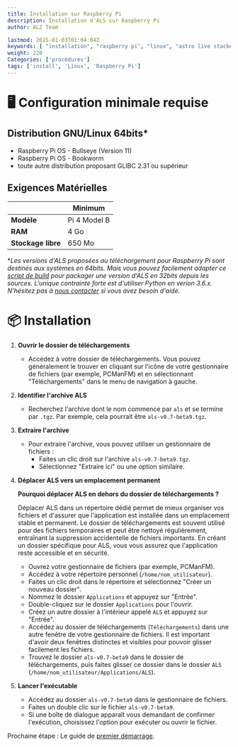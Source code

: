 ```yaml
---
title: Installation sur Raspberry Pi
description: Installation d'ALS sur Raspberry Pi
author: ALZ Team

lastmod: 2025-01-03T01:04:04Z
keywords: [ "installation", "raspberry pi", "linux", "astro live stacker", "guide" ]
weight: 220
Categories: ['procédures']
tags: ['install', 'Linux', 'Raspberry Pi']
---
```


# 🖥️ Configuration minimale requise

## Distribution GNU/Linux 64bits*
- Raspberry Pi OS - Bullseye (Version 11)
- Raspberry Pi OS - Bookworm
- toute autre distribution proposant GLIBC 2.31 ou supérieur

## Exigences Matérielles
|                    | Minimum      |
|--------------------|--------------|
| **Modèle**         | Pi 4 Model B | 
| **RAM**            | 4 Go         |
| **Stockage libre** | 650 Mo       | 

*_Les versions d'ALS proposées au téléchargement pour Raspberry Pi sont destinés aux systèmes en 64bits.
Mais vous pouvez facilement adapter ce [script de build](https://github.com/deufrai/als/blob/release/0.7/ci/builds/build_dist_arm64_linux.sh)
pour packager une version d'ALS en 32bits depuis les sources. L'unique contrainte forte est d'utiliser Python en verion
3.6.x. N'hésitez pas à [nous contacter](mailto://support@als-app.org) 
si vous avez besoin d'aide._

# 📦 Installation

1. **Ouvrir le dossier de téléchargements**
    - Accédez à votre dossier de téléchargements. Vous pouvez généralement le trouver en cliquant sur l'icône de votre
      gestionnaire de fichiers (par exemple, PCManFM) et en sélectionnant "Téléchargements" dans le menu de navigation à
      gauche.

2. **Identifier l'archive ALS**
    - Recherchez l'archive dont le nom commence par `als` et se termine par `.tgz`. Par exemple, cela pourrait être
      `als-v0.7-beta9.tgz`.

3. **Extraire l'archive**
    - Pour extraire l'archive, vous pouvez utiliser un gestionnaire de fichiers :
        - Faites un clic droit sur l'archive `als-v0.7-beta9.tgz`.
        - Sélectionnez "Extraire ici" ou une option similaire.

4. **Déplacer ALS vers un emplacement permanent**

   **Pourquoi déplacer ALS en dehors du dossier de téléchargements ?**

   Déplacer ALS dans un répertoire dédié permet de mieux organiser vos fichiers et d'assurer que l'application est
   installée dans un emplacement stable et permanent. Le dossier de téléchargements est souvent utilisé pour des
   fichiers temporaires et peut être nettoyé régulièrement, entraînant la suppression accidentelle de fichiers
   importants. En créant un dossier spécifique pour ALS, vous vous assurez que l'application reste accessible et en
   sécurité.

    - Ouvrez votre gestionnaire de fichiers (par exemple, PCManFM).
    - Accédez à votre répertoire personnel (`/home/nom_utilisateur`).
    - Faites un clic droit dans le répertoire et sélectionnez "Créer un nouveau dossier".
    - Nommez le dossier `Applications` et appuyez sur "Entrée".
    - Double-cliquez sur le dossier `Applications` pour l'ouvrir.
    - Créez un autre dossier à l'intérieur appelé `ALS` et appuyez sur "Entrée".
    - Accédez au dossier de téléchargements (`Téléchargements`) dans une autre fenêtre de votre gestionnaire de
      fichiers. Il est important d'avoir deux fenêtres distinctes et visibles pour pouvoir glisser facilement les
      fichiers.
    - Trouvez le dossier `als-v0.7-beta9` dans le dossier de téléchargements, puis faites glisser ce dossier dans le
      dossier `ALS` (`/home/nom_utilisateur/Applications/ALS`).

5. **Lancer l'exécutable**
    - Accédez au dossier `als-v0.7-beta9` dans le gestionnaire de fichiers.
    - Faites un double clic sur le fichier `als-v0.7-beta9`.
    - Si une boîte de dialogue apparaît vous demandant de confirmer l'exécution, choisissez l'option pour exécuter ou
      ouvrir le fichier.

Prochaine étape : Le guide de [premier démarrage](../quickstart/). 

